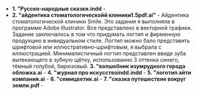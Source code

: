 * **1. "Русско-народные сказки.indd** - 
* **2. "айдентика стоматологическойй клиники1.5pdf.ai"** - Айдентика стоматологической клиники Smile. Это задания я выполняла в программе Adobe Illustrator. Все представлено в векторной графики. Задание заключалось в том что придумать логтип и фирменную продукцию в инвидуальном стиле.
Логтип можно бало представить шрифтовой или иллюстративно-шрифтовым, я выбрала с иллюстрацией. Минималистичный логтип представлен ввиде зуба вытекающего в зубную щётку, использованно 3 оттенка синего, тёмный голубой, бирюзовый.
    **3. "волшебник изумрудного города обложка.ai** -
**4. "журнал про искусствоindd.indd** -
**5. "логотип айти компания.ai** -
**6. "семицветик.ai** -
**7. "сказка путешествие вокруг земли.pdf** -
